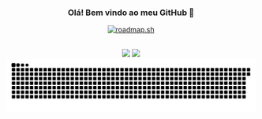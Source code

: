 <div align="center">

### Olá! Bem vindo ao meu GitHub 👋
[![roadmap.sh](https://roadmap.sh/card/tall/6699491aff02ffb669291862?variant=dark)](https://roadmap.sh)

<div style="display: inline_block"><br>
 <img src="https://img.shields.io/badge/JavaScript-F7DF1E?style=for-the-badge&logo=javascript&logoColor=black"/>
 <img src="https://img.shields.io/badge/TypeScript-007ACC?style=for-the-badge&logo=typescript&logoColor=white"/>
</div>
</div>
<picture>
<picture>
  <source media="(prefers-color-scheme: dark)" srcset="https://raw.githubusercontent.com/brav999/brav999/output/github-contribution-grid-snake-dark.svg">
  <source media="(prefers-color-scheme: light)" srcset="https://raw.githubusercontent.com/brav999/brav999/output/github-contribution-grid-snake.svg">
  <img alt="github contribution grid snake animation" src="https://raw.githubusercontent.com/brav999/brav999/output/github-contribution-grid-snake.svg">
</picture>
</picture>
